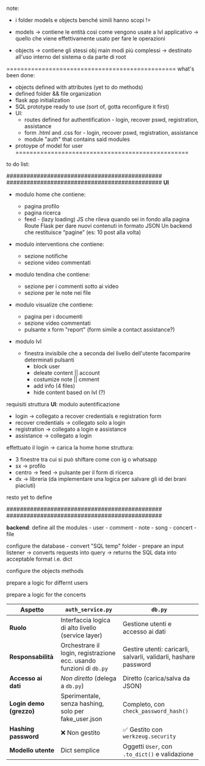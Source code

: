 note:

- i folder models e objects benché simili hanno scopi !=

- models    -> contiene le entità così come vengono usate a lvl applicativo
            -> quello che viene effettivamente usato per fare le operazioni

- objects   -> contiene gli stessi obj main modi più complessi
            -> destinato all'uso interno del sistema o da parte di root


================================================
what's been done:
- objects defined with attributes (yet to do methods)
- defined folder && file organization
- flask app initialization
- SQL prototype ready to use (sort of, gotta reconfigure it first)
- UI:
    - routes defined for authentification - login, recover pswd, registration, assistance
    - form .html and .css for - login, recover pswd, registration, assistance
    - module "auth" that contains said modules
- protoype of model for user
=================================================

to do list:

##############################################
##############################################
__UI__

- modulo home che contiene:
    - pagina profilo
    - pagina ricerca
    - feed - (lazy loading)
            JS che rileva quando sei in fondo alla pagina
            Route Flask per dare nuovi contenuti in formato JSON
            Un backend che restituisce “pagine” (es: 10 post alla volta)

- modulo interventions che contiene:
    - sezione notifiche
    - sezione video commentati

- modulo tendina che contiene:
    - sezione per i commenti sotto ai video
    - sezione per le note nei file

- modulo visualize che contiene:
    - pagina per i documenti
    - sezione video commentati
    - pulsante x form "report" (form simile a contact assistance?)

- modulo lvl
    - finestra invisibile che a seconda del livello dell'utente facomparire determinati pulsanti
        - block user
        - deleate content || account
        - costumize note || cmment
        - add info (4 files)
        - hide content based on lvl (?)


requisiti struttura __UI__:
modulo autentificazione
- login -> collegato a recover credentials e registration form
- recover credentials -> collegato solo a login
- registration -> collegato a login e assistance
- assistance -> collegato a login

effettuato il login -> carica la home
home struttura:
- 3 finestre tra cui si può shiftare come con ig o whatsapp
- sx -> profilo
- centro -> feed -> pulsante per il form di ricerca
- dx -> libreria (da implementare una logica per salvare gli id dei brani piaciuti)

resto yet to define

##############################################
##############################################

__backend__:
define all the modules
    - user
    - comment
    - note
    - song
    - concert
    - file

configure the database
    - convert "SQL temp" folder
    - prepare an input listener -> converts requests into query
                                -> returns the SQL data into acceptable format i.e. dict

configure the objects methods

prepare a logic for differnt users

prepare a logic for the concerts



| **Aspetto**             | `auth_service.py`                                                   | `db.py`                                                          |
| ----------------------- | ------------------------------------------------------------------- | ---------------------------------------------------------------- |
| **Ruolo**               | Interfaccia logica di alto livello (service layer)                  | Gestione utenti e accesso ai dati                                |
| **Responsabilità**      | Orchestrare il login, registrazione ecc. usando funzioni di `db.py` | Gestire utenti: caricarli, salvarli, validarli, hashare password |
| **Accesso ai dati**     | *Non diretto* (delega a `db.py`)                                    | Diretto (carica/salva da JSON)                                   |
| **Login demo (grezzo)** | Sperimentale, senza hashing, solo per fake\_user.json               | Completo, con `check_password_hash()`                            |
| **Hashing password**    | ❌ Non gestito                                                       | ✅ Gestito con `werkzeug.security`                                |
| **Modello utente**      | Dict semplice                                                       | Oggetti `User`, con `.to_dict()` e validazione                   |
